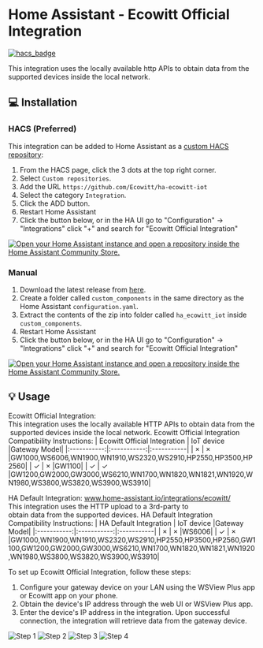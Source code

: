 # Home Assistant - Ecowitt Official Integration
 

[![hacs_badge](https://img.shields.io/badge/HACS-Custom-41BDF5.svg?style=for-the-badge)](https://github.com/hacs/integration)

 
This integration uses the locally available http APIs to obtain data from the supported devices inside the local network.

## :computer: Installation

### HACS (Preferred)
This integration can be added to Home Assistant as a [custom HACS repository](https://hacs.xyz/docs/faq/custom_repositories):
1. From the HACS page, click the 3 dots at the top right corner.
1. Select `Custom repositories`.
1. Add the URL `https://github.com/Ecowitt/ha-ecowitt-iot`
1. Select the category `Integration`.
1. Click the ADD button.
1. Restart Home Assistant
1. Click the button below, or in the HA UI go to "Configuration" -> "Integrations" click "+" and search for "Ecowitt Official Integration"

[![Open your Home Assistant instance and open a repository inside the Home Assistant Community Store.](https://my.home-assistant.io/badges/hacs_repository.svg)](https://my.home-assistant.io/redirect/hacs_repository/?owner=Ecowitt&repository=ha-ecowitt-iot&category=integration)

### Manual
1. Download the latest release from [here](https://github.com/Ecowitt/ha-ecowitt-iot/releases).
1. Create a folder called `custom_components` in the same directory as the Home Assistant `configuration.yaml`.
1. Extract the contents of the zip into folder called `ha_ecowitt_iot` inside `custom_components`.
1. Restart Home Assistant
1. Click the button below, or in the HA UI go to "Configuration" -> "Integrations" click "+" and search for "Ecowitt Official Integration"

[![Open your Home Assistant instance and open a repository inside the Home Assistant Community Store.](https://my.home-assistant.io/badges/hacs_repository.svg)](https://my.home-assistant.io/redirect/hacs_repository/?owner=Ecowitt&repository=ha-ecowitt-iot&category=integration)

## :bulb: Usage
Ecowitt Official Integration:
This integration uses the locally available HTTP APIs to obtain data from the supported devices inside the local network.
Ecowitt Official Integration Compatibility Instructions:
| Ecowitt Official Integration        |  IoT device    |Gateway Model|
|:-----------:|:-----------:|:-----------|
| ×      | ×      |GW1000,WS6006,WN1900,WN1910,WS2320,WS2910,HP2550,HP3500,HP2560|
| ✓      | ×      |GW1100|
| ✓  | ✓  |GW1200,GW2000,GW3000,WS6210,WN1700,WN1820,WN1821,WN1920,WN1980,WS3800,WS3820,WS3900,WS3910|

HA Default Integration: www.home-assistant.io/integrations/ecowitt/ 
This integration uses the HTTP upload to a 3rd-party to obtain data from the supported devices.
HA Default Integration Compatibility Instructions:
| HA Default Integration   |  IoT device    |Gateway Model|
|:-----------:|:-----------:|:-----------|
| ×      | ×      |WS6006|
| ✓      | ×      |GW1000,WN1900,WN1910,WS2320,WS2910,HP2550,HP3500,HP2560,GW1100,GW1200,GW2000,GW3000,WS6210,WN1700,WN1820,WN1821,WN1920,WN1980,WS3800,WS3820,WS3900,WS3910|


To set up Ecowitt Official Integration, follow these steps:
1. Configure your gateway device on your LAN using the WSView Plus app or Ecowitt app on your phone.
2. Obtain the device's IP address through the web UI or WSView Plus app.
3. Enter the device's IP address in the integration. Upon successful connection, the integration will retrieve data from the gateway device.



![Step 1](./img/TF1.jpg)
![Step 2](./img/TF2.jpg)
![Step 3](./img/TF3-3.jpg)
![Step 4](./img/TF4.jpg)
